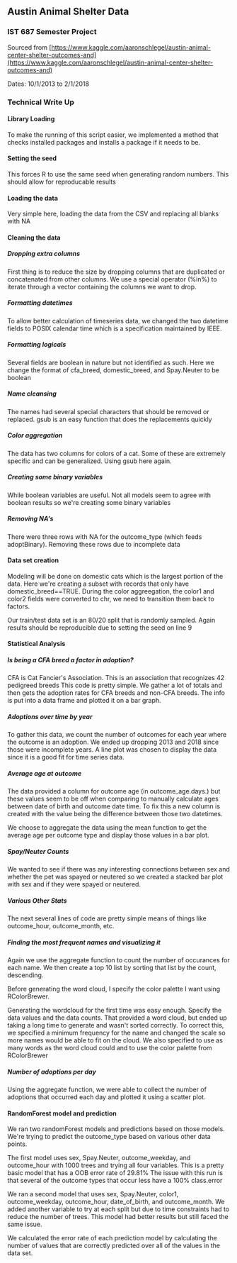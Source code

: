 ## Austin Animal Shelter Data

### IST 687 Semester Project

Sourced from [https://www.kaggle.com/aaronschlegel/austin-animal-center-shelter-outcomes-and](https://www.kaggle.com/aaronschlegel/austin-animal-center-shelter-outcomes-and)

Dates: 10/1/2013 to 2/1/2018

### Technical Write Up

#### Library Loading
To make the running of this script easier, we implemented a method that checks installed packages and installs a package if it needs to be.

#### Setting the seed
This forces R to use the same seed when generating random numbers. This should allow for reproducable results

#### Loading the data
Very simple here, loading the data from the CSV and replacing all blanks with NA

#### Cleaning the data
##### Dropping extra columns
First thing is to reduce the size by dropping columns that are duplicated or concatenated from other columns. We use a special operator (%in%) to iterate through a vector containing the columns we want to drop.

##### Formatting datetimes
To allow better calculation of timeseries data, we changed the two datetime fields to POSIX calendar time which is a specification maintained by IEEE. 

##### Formatting logicals
Several fields are boolean in nature but not identified as such. Here we change the format of cfa_breed, domestic_breed, and Spay.Neuter to be boolean

##### Name cleansing
The names had several special characters that should be removed or replaced. gsub is an easy function that does the replacements quickly

##### Color aggregation
The data has two columns for colors of a cat. Some of these are extremely specific and can be generalized. Using gsub here again.

##### Creating some binary variables
While boolean variables are useful. Not all models seem to agree with boolean results so we're creating some binary variables

##### Removing NA's
There were three rows with NA for the outcome_type (which feeds adoptBinary). Removing these rows due to incomplete data

#### Data set creation
Modeling will be done on domestic cats which is the largest portion of the data. Here we're creating a subset with records that only have domestic_breed==TRUE. During the color aggreegation, the color1 and color2 fields were converted to chr, we need to transition them back to factors. 

Our train/test data set is an 80/20 split that is randomly sampled. Again results should be reproducible due to setting the seed on line 9

#### Statistical Analysis
##### Is being a CFA breed a factor in adoption?
CFA is Cat Fancier's Association. This is an association that recognizes 42 pedigreed breeds
This code is pretty simple. We gather a lot of totals and then gets the adoption rates for CFA breeds and non-CFA breeds. The info is put into a data frame and plotted it on a bar graph.

##### Adoptions over time by year
To gather this data, we count the number of outcomes for each year where the outcome is an adoption. We ended up dropping 2013 and 2018 since those were incomplete years. A line plot was chosen to display the data since it is a good fit for time series data.

##### Average age at outcome
The data provided a column for outcome age (in outcome_age.days.) but these values seem to be off when comparing to manually calculate ages between date of birth and outcome date time. To fix this a new column is created with the value being the difference between those two datetimes.

We choose to aggregate the data using the mean function to get the average age per outcome type and display those values in a bar plot.

##### Spay/Neuter Counts
We wanted to see if there was any interesting connections between sex and whether the pet was spayed or neutered so we created a stacked bar plot with sex and if they were spayed or neutered.

##### Various Other Stats
The next several lines of code are pretty simple means of things like outcome_hour, outcome_month, etc.

##### Finding the most frequent names and visualizing it
Again we use the aggregate function to count the number of occurances for each name. We then create a top 10 list by sorting that list by the count, descending.

Before generating the word cloud, I specify the color palette I want using RColorBrewer.

Generating the wordcloud for the first time was easy enough. Specify the data values and the data counts. That provided a word cloud, but ended up taking a long time to generate and wasn't sorted correctly. To correct this, we specified a minimum frequency for the name and changed the scale so more names would be able to fit on the cloud. We also specified to use as many words as the word cloud could and to use the color palette from RColorBrewer

##### Number of adoptions per day
Using the aggregate function, we were able to collect the number of adoptions that occurred each day and plotted it using a scatter plot.

#### RandomForest model and prediction
We ran two randomForest models and predictions based on those models. We're trying to predict the outcome_type based on various other data points.

The first model uses sex, Spay.Neuter, outcome_weekday, and outcome_hour with 1000 trees and trying all four variables. This is a pretty basic model that has a OOB error rate of 29.81% The issue with this run is that several of the outcome types that occur less have a 100% class.error

We ran a second model that uses sex, Spay.Neuter, color1, outcome_weekday, outcome_hour, date_of_birth, and outcome_month. We added another variable to try at each split but due to time constraints had to reduce the number of trees. This model had better results but still faced the same issue.

We calculated the error rate of each prediction model by calculating the number of values that are correctly predicted over all of the values in the data set.
